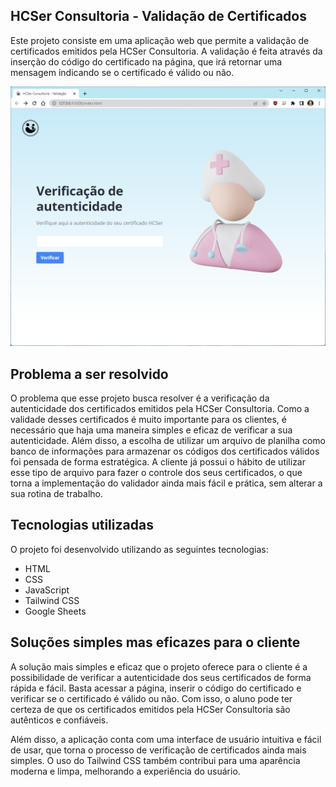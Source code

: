 <H2>HCSer Consultoria - Validação de Certificados</H2>
<p>Este projeto consiste em uma aplicação web que permite a validação de certificados emitidos pela HCSer Consultoria. A validação é feita através da inserção do código do certificado na página, que irá retornar uma mensagem indicando se o certificado é válido ou não.</p>

<img src="Captura de tela 2023-05-03 202251.png" alt="Descrição da imagem">

<H2>Problema a ser resolvido</H2>
<p>O problema que esse projeto busca resolver é a verificação da autenticidade dos certificados emitidos pela HCSer Consultoria. Como a validade desses certificados é muito importante para os clientes, é necessário que haja uma maneira simples e eficaz de verificar a sua autenticidade. 
Além disso, a escolha de utilizar um arquivo de planilha como banco de informações para armazenar os códigos dos certificados válidos foi pensada de forma estratégica. A cliente já possui o hábito de utilizar esse tipo de arquivo para fazer o controle dos seus certificados, o que torna a implementação do validador ainda mais fácil e prática, sem alterar a sua rotina de trabalho.</p>
<H2>Tecnologias utilizadas</H2>
<p>O projeto foi desenvolvido utilizando as seguintes tecnologias:</p>
<ul>
  <li>HTML</li>
  <li>CSS</li>
  <li>JavaScript</li>
  <li>Tailwind CSS</li>
  <li>Google Sheets</li>
</ul>
<h2>Soluções simples mas eficazes para o cliente</h2>
<p>A solução mais simples e eficaz que o projeto oferece para o cliente é a possibilidade de verificar a autenticidade dos seus certificados de forma rápida e fácil. Basta acessar a página, inserir o código do certificado e verificar se o certificado é válido ou não. Com isso, o aluno pode ter certeza de que os certificados emitidos pela HCSer Consultoria são autênticos e confiáveis.</p>
<p>Além disso, a aplicação conta com uma interface de usuário intuitiva e fácil de usar, que torna o processo de verificação de certificados ainda mais simples. O uso do Tailwind CSS também contribui para uma aparência moderna e limpa, melhorando a experiência do usuário.</p>

